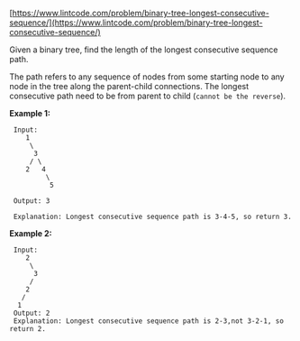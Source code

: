 [https://www.lintcode.com/problem/binary-tree-longest-consecutive-sequence/](https://www.lintcode.com/problem/binary-tree-longest-consecutive-sequence/)

Given a binary tree, find the length of the longest consecutive sequence path.

The path refers to any sequence of nodes from some starting node to any node in the tree along the parent-child connections. The longest consecutive path need to be from parent to child (`cannot be the reverse`).

**Example 1:**
```
 Input:
    1
     \
      3
     / \
    2   4
         \
          5

 Output: 3

 Explanation: Longest consecutive sequence path is 3-4-5, so return 3.
```

**Example 2:**
```
 Input:
    2
     \
      3
     / 
    2    
   / 
  1
 Output: 2
 Explanation: Longest consecutive sequence path is 2-3,not 3-2-1, so return 2.
```

